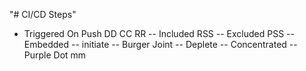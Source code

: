 "# CI/CD Steps" 
- Triggered On Push
DD
CC
RR
-- Included RSS
-- Excluded PSS
-- Embedded
-- initiate
-- Burger Joint
-- Deplete
-- Concentrated
-- Purple Dot mm